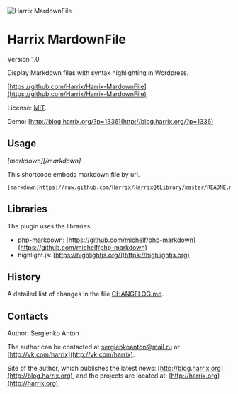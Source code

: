 ![Harrix MardownFile](https://rawgithub.com/Harrix/Harrix-MardownFile/master/images_github/logo-harrix-mardownfile.svg)

Harrix MardownFile
==================

Version 1.0

Display Markdown files with syntax highlighting in Wordpress.

[https://github.com/Harrix/Harrix-MardownFile](https://github.com/Harrix/Harrix-MardownFile)

License: [MIT](https://raw.github.com/Harrix/Harrix-MardownFile/README.md).

Demo: [http://blog.harrix.org/?p=1336](http://blog.harrix.org/?p=1336)

Usage
-----

*[markdown][/markdown]*

This shortcode embeds markdown file by url. 

```
[markdown]https://raw.github.com/Harrix/HarrixQtLibrary/master/README.md[/markdown]
```

Libraries
---------

The plugin uses the libraries:
 - php-markdown: [https://github.com/michelf/php-markdown](https://github.com/michelf/php-markdown)
 - highlight.js: [https://highlightjs.org/](https://highlightjs.org)

History
-------

A detailed list of changes in the file [CHANGELOG.md](https://raw.github.com/Harrix/Harrix-MardownFile/CHANGELOG.md).

Contacts
--------

Author: Sergienko Anton

The author can be contacted at [sergienkoanton@mail.ru](mailto:sergienkoanton@mail.ru) or  [http://vk.com/harrix](http://vk.com/harrix).

Site of the author, which publishes the latest news: [http://blog.harrix.org](http://blog.harrix.org), and the projects are located at: [http://harrix.org](http://harrix.org).